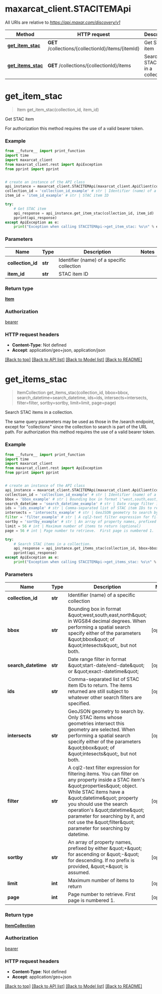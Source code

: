 # maxarcat_client.STACITEMApi

All URIs are relative to *https://api.maxar.com/discovery/v1*

Method | HTTP request | Description
------------- | ------------- | -------------
[**get_item_stac**](STACITEMApi.md#get_item_stac) | **GET** /collections/{collectionId}/items/{itemId} | Get STAC item
[**get_items_stac**](STACITEMApi.md#get_items_stac) | **GET** /collections/{collectionId}/items | Search STAC items in a collection.

# **get_item_stac**
> Item get_item_stac(collection_id, item_id)

Get STAC item

For authorization this method requires the use of a valid bearer token.

### Example
```python
from __future__ import print_function
import time
import maxarcat_client
from maxarcat_client.rest import ApiException
from pprint import pprint


# create an instance of the API class
api_instance = maxarcat_client.STACITEMApi(maxarcat_client.ApiClient(configuration))
collection_id = 'collection_id_example' # str | Identifier (name) of a specific collection
item_id = 'item_id_example' # str | STAC item ID

try:
    # Get STAC item
    api_response = api_instance.get_item_stac(collection_id, item_id)
    pprint(api_response)
except ApiException as e:
    print("Exception when calling STACITEMApi->get_item_stac: %s\n" % e)
```

### Parameters

Name | Type | Description  | Notes
------------- | ------------- | ------------- | -------------
 **collection_id** | **str**| Identifier (name) of a specific collection | 
 **item_id** | **str**| STAC item ID | 

### Return type

[**Item**](Item.md)

### Authorization

[bearer](../README.md#bearer)

### HTTP request headers

 - **Content-Type**: Not defined
 - **Accept**: application/geo+json, application/json

[[Back to top]](#) [[Back to API list]](../README.md#documentation-for-api-endpoints) [[Back to Model list]](../README.md#documentation-for-models) [[Back to README]](../README.md)

# **get_items_stac**
> ItemCollection get_items_stac(collection_id, bbox=bbox, search_datetime=search_datetime, ids=ids, intersects=intersects, filter=filter, sortby=sortby, limit=limit, page=page)

Search STAC items in a collection.

The same query parameters may be used as those in the /search endpoint, except for \"collections\" since the collection to search is part of the URL path.  For authorization this method requires the use of a valid bearer token. 

### Example
```python
from __future__ import print_function
import time
import maxarcat_client
from maxarcat_client.rest import ApiException
from pprint import pprint


# create an instance of the API class
api_instance = maxarcat_client.STACITEMApi(maxarcat_client.ApiClient(configuration))
collection_id = 'collection_id_example' # str | Identifier (name) of a specific collection
bbox = 'bbox_example' # str | Bounding box in format \"west,south,east,north\" in WGS84 decimal degrees. When performing a spatial search specify either of the parameters \"bbox\" of \"intesects\", but not both.  (optional)
search_datetime = 'search_datetime_example' # str | Date range filter in format \"start-date/end-date\" or \"exact-datetime\" (optional)
ids = 'ids_example' # str | Comma-separated list of STAC item IDs to return.  The items returned are still subject to whatever other search filters are specified.  (optional)
intersects = 'intersects_example' # str | GeoJSON geometry to search by.  Only STAC items whose geometries intersect this geometry are selected. When performing a spatial search specify either of the parameters \"bbox\" of \"intesects\", but not both.  (optional)
filter = 'filter_example' # str | A cql2-text filter expression for filtering items. You can filter on any property inside a STAC item's \"properties\" object.  While STAC items have a \"datetime\" property you should use the search operation's \"datetime\" parameter for searching by it, and not use the \"filter\" parameter for searching by datetime.  (optional)
sortby = 'sortby_example' # str | An array of property names, prefixed by either \"+\" for ascending or \"-\" for descending. If no prefix is provided, \"+\" is assumed.  (optional)
limit = 56 # int | Maximum number of items to return (optional)
page = 56 # int | Page number to retrieve.  First page is numbered 1.  (optional)

try:
    # Search STAC items in a collection.
    api_response = api_instance.get_items_stac(collection_id, bbox=bbox, search_datetime=search_datetime, ids=ids, intersects=intersects, filter=filter, sortby=sortby, limit=limit, page=page)
    pprint(api_response)
except ApiException as e:
    print("Exception when calling STACITEMApi->get_items_stac: %s\n" % e)
```

### Parameters

Name | Type | Description  | Notes
------------- | ------------- | ------------- | -------------
 **collection_id** | **str**| Identifier (name) of a specific collection | 
 **bbox** | **str**| Bounding box in format \&quot;west,south,east,north\&quot; in WGS84 decimal degrees. When performing a spatial search specify either of the parameters \&quot;bbox\&quot; of \&quot;intesects\&quot;, but not both.  | [optional] 
 **search_datetime** | **str**| Date range filter in format \&quot;start-date/end-date\&quot; or \&quot;exact-datetime\&quot; | [optional] 
 **ids** | **str**| Comma-separated list of STAC item IDs to return.  The items returned are still subject to whatever other search filters are specified.  | [optional] 
 **intersects** | **str**| GeoJSON geometry to search by.  Only STAC items whose geometries intersect this geometry are selected. When performing a spatial search specify either of the parameters \&quot;bbox\&quot; of \&quot;intesects\&quot;, but not both.  | [optional] 
 **filter** | **str**| A cql2-text filter expression for filtering items. You can filter on any property inside a STAC item&#x27;s \&quot;properties\&quot; object.  While STAC items have a \&quot;datetime\&quot; property you should use the search operation&#x27;s \&quot;datetime\&quot; parameter for searching by it, and not use the \&quot;filter\&quot; parameter for searching by datetime.  | [optional] 
 **sortby** | **str**| An array of property names, prefixed by either \&quot;+\&quot; for ascending or \&quot;-\&quot; for descending. If no prefix is provided, \&quot;+\&quot; is assumed.  | [optional] 
 **limit** | **int**| Maximum number of items to return | [optional] 
 **page** | **int**| Page number to retrieve.  First page is numbered 1.  | [optional] 

### Return type

[**ItemCollection**](ItemCollection.md)

### Authorization

[bearer](../README.md#bearer)

### HTTP request headers

 - **Content-Type**: Not defined
 - **Accept**: application/geo+json

[[Back to top]](#) [[Back to API list]](../README.md#documentation-for-api-endpoints) [[Back to Model list]](../README.md#documentation-for-models) [[Back to README]](../README.md)

